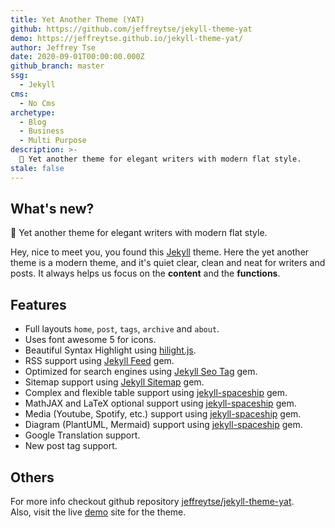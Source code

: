 ```yaml
---
title: Yet Another Theme (YAT)
github: https://github.com/jeffreytse/jekyll-theme-yat
demo: https://jeffreytse.github.io/jekyll-theme-yat/
author: Jeffrey Tse
date: 2020-09-01T00:00:00.000Z
github_branch: master
ssg:
  - Jekyll
cms:
  - No Cms
archetype:
  - Blog
  - Business
  - Multi Purpose
description: >-
  🎨 Yet another theme for elegant writers with modern flat style.
stale: false
---
```


## What's new?

🎨 Yet another theme for elegant writers with modern flat style.


Hey, nice to meet you, you found this [Jekyll][jekyll] theme. Here the yet
another theme is a modern theme, and it's quiet clear, clean and neat for
writers and posts. It always helps us focus on the **content** and the
**functions**.

## Features

- Full layouts `home`, `post`, `tags`, `archive` and `about`.
- Uses font awesome 5 for icons.
- Beautiful Syntax Highlight using [hilight.js][hilight-js].
- RSS support using [Jekyll Feed][jekyll-feed] gem.
- Optimized for search engines using [Jekyll Seo Tag][jekyll-seo-tag] gem.
- Sitemap support using [Jekyll Sitemap][jekyll-sitemap] gem.
- Complex and flexible table support using [jekyll-spaceship][jekyll-spaceship] gem.
- MathJAX and LaTeX optional support using [jekyll-spaceship][jekyll-spaceship] gem.
- Media (Youtube, Spotify, etc.) support using [jekyll-spaceship][jekyll-spaceship] gem.
- Diagram (PlantUML, Mermaid) support using [jekyll-spaceship][jekyll-spaceship] gem.
- Google Translation support.
- New post tag support.

## Others

For more info checkout github repository [jeffreytse/jekyll-theme-yat][yat-git-repo].  
Also, visit the live [demo][yat-live-demo] site for the theme.

<!-- External links -->
[jekyll]: https://jekyllrb.com/
[yat-git-repo]: https://github.com/jeffreytse/jekyll-theme-yat/
[yat-live-demo]: https://jeffreytse.github.io/jekyll-theme-yat/
[jekyll-spaceship]: https://github.com/jeffreytse/jekyll-spaceship
[jekyll-seo-tag]: https://github.com/jekyll/jekyll-seo-tag
[jekyll-sitemap]: https://github.com/jekyll/jekyll-sitemap
[jekyll-feed]: https://github.com/jekyll/jekyll-feed
[hilight-js]: https://github.com/highlightjs/highlight.js
